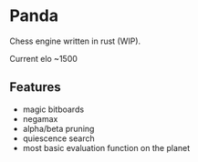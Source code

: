 # Panda
Chess engine written in rust (WIP).

Current elo ~1500

## Features
- magic bitboards
- negamax
- alpha/beta pruning
- quiescence search
- most basic evaluation function on the planet
